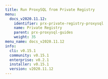 ```yaml
---
title: Run ProxySQL from Private Registry
menu:
  docs_v2020.11.12:
    identifier: prx-private-registry-proxysql
    name: Private Registry
    parent: prx-proxysql-guides
    weight: 35
menu_name: docs_v2020.11.12
info:
  cli: v0.15.1
  community: v0.15.1
  enterprise: v0.2.1
  installer: v0.15.1
  version: v2020.11.12
---
```


